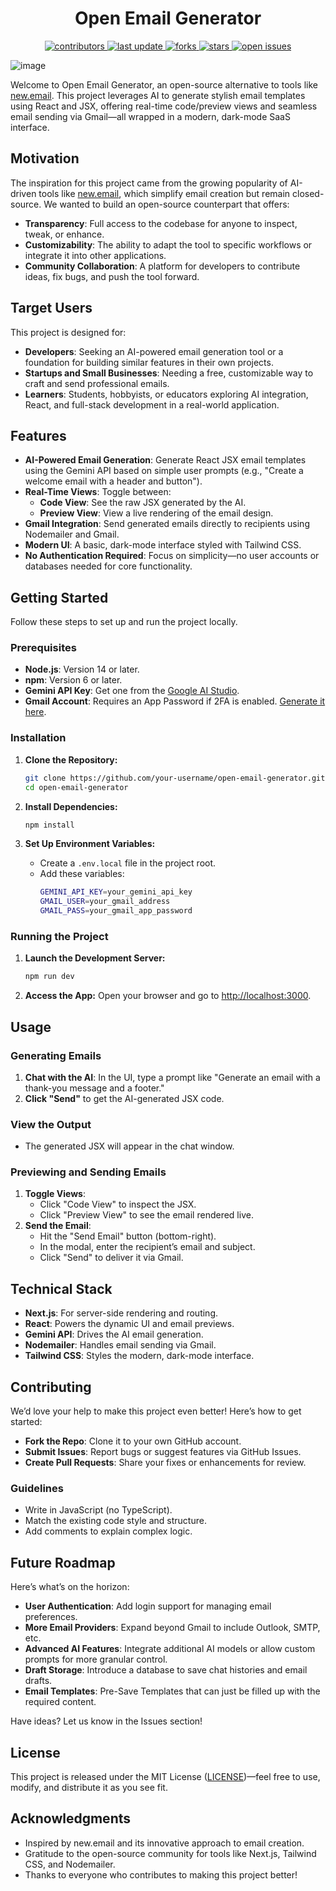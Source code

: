 <div align="center">

<h1>Open Email Generator</h1>
  
<!-- Badges -->
<p>
  <a href="https://github.com/Kabeer2004/OpenEmailGenerator/graphs/contributors">
    <img src="https://img.shields.io/github/contributors/Kabeer2004/OpenEmailGenerator" alt="contributors" />
  </a>
  <a href="">
    <img src="https://img.shields.io/github/last-commit/Kabeer2004/OpenEmailGenerator" alt="last update" />
  </a>
  <a href="https://github.com/Kabeer2004/OpenEmailGenerator/network/members">
    <img src="https://img.shields.io/github/forks/Kabeer2004/OpenEmailGenerator" alt="forks" />
  </a>
  <a href="https://github.com/Kabeer2004/OpenEmailGenerator/stargazers">
    <img src="https://img.shields.io/github/stars/Kabeer2004/OpenEmailGenerator" alt="stars" />
  </a>
  <a href="https://github.com/Kabeer2004/OpenEmailGenerator/issues/">
    <img src="https://img.shields.io/github/issues/Kabeer2004/OpenEmailGenerator" alt="open issues" />
  </a>
</p>

</div>

![image](https://github.com/user-attachments/assets/5b3edc5b-852d-4b58-8d1a-555193dedf16)


Welcome to Open Email Generator, an open-source alternative to tools like [new.email](new.email). This project leverages AI to generate stylish email templates using React and JSX, offering real-time code/preview views and seamless email sending via Gmail—all wrapped in a modern, dark-mode SaaS interface.

## Motivation

The inspiration for this project came from the growing popularity of AI-driven tools like [new.email](new.email), which simplify email creation but remain closed-source. We wanted to build an open-source counterpart that offers:

- **Transparency**: Full access to the codebase for anyone to inspect, tweak, or enhance.
- **Customizability**: The ability to adapt the tool to specific workflows or integrate it into other applications.
- **Community Collaboration**: A platform for developers to contribute ideas, fix bugs, and push the tool forward.

## Target Users

This project is designed for:

- **Developers**: Seeking an AI-powered email generation tool or a foundation for building similar features in their own projects.
- **Startups and Small Businesses**: Needing a free, customizable way to craft and send professional emails.
- **Learners**: Students, hobbyists, or educators exploring AI integration, React, and full-stack development in a real-world application.

## Features

- **AI-Powered Email Generation**: Generate React JSX email templates using the Gemini API based on simple user prompts (e.g., "Create a welcome email with a header and button").
- **Real-Time Views**: Toggle between:
  - **Code View**: See the raw JSX generated by the AI.
  - **Preview View**: View a live rendering of the email design.
- **Gmail Integration**: Send generated emails directly to recipients using Nodemailer and Gmail.
- **Modern UI**: A basic, dark-mode interface styled with Tailwind CSS.
- **No Authentication Required**: Focus on simplicity—no user accounts or databases needed for core functionality.

## Getting Started

Follow these steps to set up and run the project locally.

### Prerequisites

- **Node.js**: Version 14 or later.
- **npm**: Version 6 or later.
- **Gemini API Key**: Get one from the [Google AI Studio](https://aistudio.google.com/).
- **Gmail Account**: Requires an App Password if 2FA is enabled. [Generate it here](https://myaccount.google.com/apppasswords).

### Installation

1. **Clone the Repository:**

   ```bash
   git clone https://github.com/your-username/open-email-generator.git
   cd open-email-generator
   ```

2. **Install Dependencies:**

   ```bash
   npm install
   ```

3. **Set Up Environment Variables:**
   - Create a `.env.local` file in the project root.
   - Add these variables:
     ```bash
     GEMINI_API_KEY=your_gemini_api_key
     GMAIL_USER=your_gmail_address
     GMAIL_PASS=your_gmail_app_password
     ```

### Running the Project

1. **Launch the Development Server:**

   ```bash
   npm run dev
   ```

2. **Access the App:**
   Open your browser and go to [http://localhost:3000](http://localhost:3000).

## Usage

### Generating Emails

1. **Chat with the AI**: In the UI, type a prompt like "Generate an email with a thank-you message and a footer."
2. **Click "Send"** to get the AI-generated JSX code.

### View the Output

- The generated JSX will appear in the chat window.

### Previewing and Sending Emails

1. **Toggle Views**:
   - Click "Code View" to inspect the JSX.
   - Click "Preview View" to see the email rendered live.
2. **Send the Email**:
   - Hit the "Send Email" button (bottom-right).
   - In the modal, enter the recipient’s email and subject.
   - Click "Send" to deliver it via Gmail.

## Technical Stack

- **Next.js**: For server-side rendering and routing.
- **React**: Powers the dynamic UI and email previews.
- **Gemini API**: Drives the AI email generation.
- **Nodemailer**: Handles email sending via Gmail.
- **Tailwind CSS**: Styles the modern, dark-mode interface.

## Contributing

We’d love your help to make this project even better! Here’s how to get started:

- **Fork the Repo**: Clone it to your own GitHub account.
- **Submit Issues**: Report bugs or suggest features via GitHub Issues.
- **Create Pull Requests**: Share your fixes or enhancements for review.

### Guidelines

- Write in JavaScript (no TypeScript).
- Match the existing code style and structure.
- Add comments to explain complex logic.

## Future Roadmap

Here’s what’s on the horizon:

- **User Authentication**: Add login support for managing email preferences.
- **More Email Providers**: Expand beyond Gmail to include Outlook, SMTP, etc.
- **Advanced AI Features**: Integrate additional AI models or allow custom prompts for more granular control.
- **Draft Storage**: Introduce a database to save chat histories and email drafts.
- **Email Templates**: Pre-Save Templates that can just be filled up with the required content.

Have ideas? Let us know in the Issues section!

## License

This project is released under the MIT License ([LICENSE](LICENSE.txt))—feel free to use, modify, and distribute it as you see fit.

## Acknowledgments

- Inspired by new.email and its innovative approach to email creation.
- Gratitude to the open-source community for tools like Next.js, Tailwind CSS, and Nodemailer.
- Thanks to everyone who contributes to making this project better!
